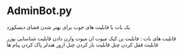 # AdminBot.py
یک بات با قابلیت های خوب برای بهتر شدن فضای دیسکورد

قابلیت های بات :
فابلیت بن
کیک
میوت
ان میوت
وارن دادن
قابلیت شناسایی یوزر
قابلیت قفل کردن چنل 
قابلیت باز کردن چنل
ارور هندلر
پاک کردن پیام ها

